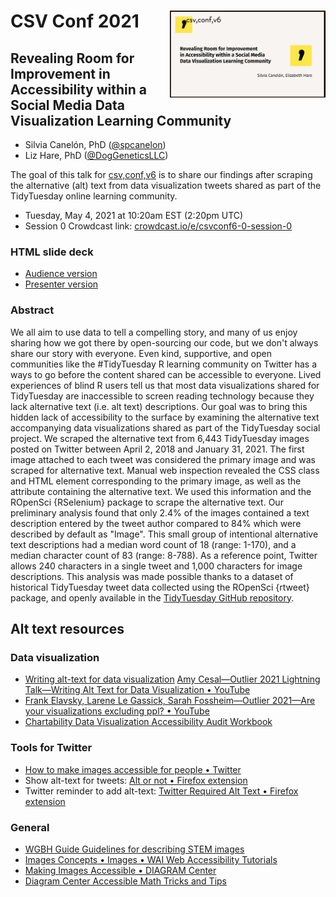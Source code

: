 # CSV Conf 2021 <a href='https://github.com/spcanelon/csvConf2021'><img src='coverImage.png' align="right" height="138.5" alt='Promotional image created by CSVConf featuring the title of the presentation "Revealing Room for Improvement in Accessibility within a Social Media Data Visualization Learning Community." It also shows the conference name (csv,conf,v6) in the top right next along with the comma CSV Conf logo, and presenter names on the bottom right'/></a>

<!-- badges: start -->
<!-- badges: end -->

## Revealing Room for Improvement in Accessibility within a Social Media Data Visualization Learning Community

* Silvia Canelón, PhD ([\@spcanelon](https://www.twitter.com/@spcanelon))
* Liz Hare, PhD ([\@DogGeneticsLLC](https://www.twitter.com/@DogGeneticsLLC))

The goal of this talk for [csv,conf,v6](https://csvconf.com/speakers/#silvia-canel%C3%B3n-elizabeth-hare) is to share our findings after scraping the alternative (alt) text from data visualization tweets shared as part of the TidyTuesday online learning community.

* Tuesday, May 4, 2021 at 10:20am EST (2:20pm UTC)
* Session 0 Crowdcast link: [crowdcast.io/e/csvconf6-0-session-0](https://www.crowdcast.io/e/csvconf6-0-session-0)

### HTML slide deck

* [Audience version](https://spcanelon.github.io/csvConf2021/slides)
* [Presenter version](https://spcanelon.github.io/csvConf2021/slides/indexLH.html)

### Abstract

We all aim to use data to tell a compelling story, and many of us enjoy sharing how we got there by open-sourcing our code, but we don't always share our story with everyone. Even kind, supportive, and open communities like the #TidyTuesday R learning community on Twitter has a ways to go before the content shared can be accessible to everyone. Lived experiences of blind R users tell us that most data visualizations shared for TidyTuesday are inaccessible to screen reading technology because they lack alternative text (i.e. alt text) descriptions. Our goal was to bring this hidden lack of accessibility to the surface by examining the alternative text accompanying data visualizations shared as part of the TidyTuesday social project. We scraped the alternative text from 6,443 TidyTuesday images posted on Twitter between April 2, 2018 and January 31, 2021. The first image attached to each tweet was considered the primary image and was scraped for alternative text. Manual web inspection revealed the CSS class and HTML element corresponding to the primary image, as well as the attribute containing the alternative text. We used this information and the ROpenSci {RSelenium} package to scrape the alternative text. Our preliminary analysis found that only 2.4% of the images contained a text description entered by the tweet author compared to 84% which were described by default as "Image". This small group of intentional alternative text descriptions had a median word count of 18 (range: 1-170), and a median character count of 83 (range: 8-788). As a reference point, Twitter allows 240 characters in a single tweet and 1,000 characters for image descriptions. This analysis was made possible thanks to a dataset of historical TidyTuesday tweet data collected using the ROpenSci {rtweet} package, and openly available in the [TidyTuesday GitHub repository](https://github.com/rfordatascience/tidytuesday).

## Alt text resources

### Data visualization

*	[Writing alt-text for data visualization](https://medium.com/nightingale/writing-alt-text-for-data-visualization-2a218ef43f81)
[Amy Cesal—Outlier 2021 Lightning Talk—Writing Alt Text for Data Visualization • YouTube](https://www.youtube.com/watch?v=nBcR95S0F0o)
* [Frank Elavsky, Larene Le Gassick, Sarah Fossheim—Outlier 2021—Are your visualizations excluding ppl? • YouTube](https://www.youtube.com/watch?v=SWB-KLXN-Ok&list=PLAm5TIX-yz7IkKOUcStM_vl8AD0S9v0co&index=10)
* [Chartability Data Visualization Accessibility Audit Workbook](https://chartability.fizz.studio/)

### Tools for Twitter

* [How to make images accessible for people • Twitter](https://help.twitter.com/en/using-twitter/picture-descriptions)
* Show alt-text for tweets: [Alt or not • Firefox extension](https://addons.mozilla.org/en-US/firefox/addon/alt-or-not/)
* Twitter reminder to add alt-text: [Twitter Required Alt Text • Firefox extension](https://addons.mozilla.org/en-GB/firefox/addon/twitter-required-alt-text/)

### General

* [WGBH Guide Guidelines for describing STEM images](https://www.wgbh.org/foundation/ncam/guidelines/guidelines-for-describing-stem-images)
* [Images Concepts • Images • WAI Web Accessibility Tutorials](https://www.w3.org/WAI/tutorials/images/)
*	[Making Images Accessible • DIAGRAM Center](http://diagramcenter.org/making-images-accessible.html)
*	[Diagram Center Accessible Math Tricks and Tips](http://diagramcenter.org/accessible-math-tools-tips-and-training.html#training)
